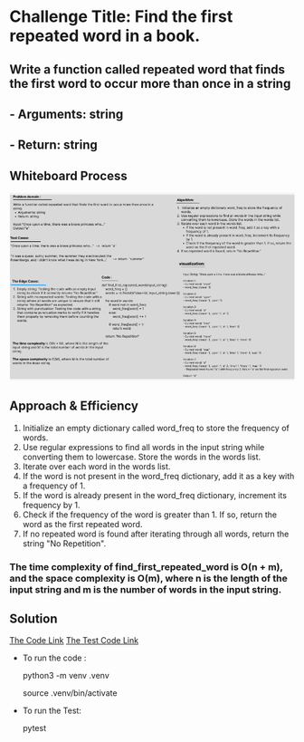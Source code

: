 # Challenge Title: Find the first repeated word in a book.
## Write a function called repeated word that finds the first word to occur more than once in a string
## - Arguments: string
## - Return: string
## Whiteboard Process
![Whiteboard-CC31](./Whiteboard-CC31.PNG)

## Approach & Efficiency

1.	Initialize an empty dictionary called word_freq to store the frequency of words.
2.	Use regular expressions to find all words in the input string while converting them to lowercase. Store the words in the words list.
3.	Iterate over each word in the words list.
4.	If the word is not present in the word_freq dictionary, add it as a key with a frequency of 1.
5.	If the word is already present in the word_freq dictionary, increment its frequency by 1.
6.	Check if the frequency of the word is greater than 1. If so, return the word as the first repeated word.
7.	If no repeated word is found after iterating through all words, return the string "No Repetition".

### The time complexity of find_first_repeated_word is O(n + m), and the space complexity is O(m), where n is the length of the input string and m is the number of words in the input string.


## Solution
[The Code Link](./hashtable/hashtable/HashmapRepeatedWord.py)
[The Test Code Link](./tests/test_find_first_repeated_word.py)

- To run the code :

    python3 -m venv .venv

    source .venv/bin/activate
    
- To run the Test:

    pytest


